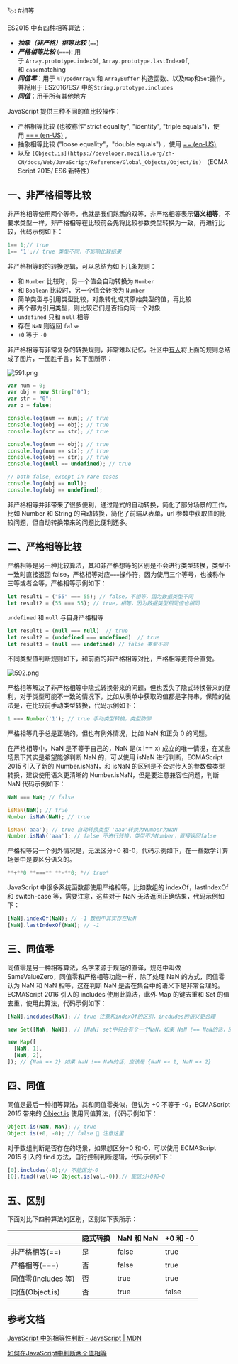 🏷: #相等 

ES2015 中有四种相等算法：

- ***抽象（非严格）相等比较*** (`==`)
- ***严格相等比较*** (`===`): 用于 `Array.prototype.indexOf`, `Array.prototype.lastIndexOf`, 和 `case`matching
- ***同值零***：用于 `%TypedArray%` 和 `ArrayBuffer` 构造函数、以及`Map`和`Set`操作，并将用于 ES2016/ES7 中的`String.prototype.includes`
- ***同值***：用于所有其他地方

JavaScript 提供三种不同的值比较操作：

- 严格相等比较 (也被称作"strict equality", "identity", "triple equals")，使用 [=== (en-US)](https://developer.mozilla.org/en-US/docs/Web/JavaScript/Reference/Operators#identity) ,
- 抽象相等比较 ("loose equality"，"double equals") ，使用 [== (en-US)](https://developer.mozilla.org/en-US/docs/Web/JavaScript/Reference/Operators#equality)
- 以及 `[Object.is](https://developer.mozilla.org/zh-CN/docs/Web/JavaScript/Reference/Global_Objects/Object/is)` （ECMAScript 2015/ ES6 新特性）

## 一、非严格相等比较

非严格相等使用两个等号，也就是我们熟悉的双等，非严格相等表示**语义相等**，不要求类型一样，非严格相等在比较前会先将比较参数类型转换为一致，再进行比较，代码示例如下：

```jsx
1== 1;// true
1== '1';// true 类型不同，不影响比较结果
```

非严格相等的的转换逻辑，可以总结为如下几条规则：

- 和 `Number` 比较时，另一个值会自动转换为 `Number`
- 和 `Boolean` 比较时，另一个值会转换为 `Number`
- 简单类型与引用类型比较，对象转化成其原始类型的值，再比较
- 两个都为引用类型，则比较它们是否指向同一个对象
- `undefined` 只和 `null` 相等
- 存在 `NaN` 则返回 `false`
- `+0` 等于 `-0`

非严格相等有非常复杂的转换规则，非常难以记忆，社区中[有人](https://dorey.github.io/JavaScript-Equality-Table/)将上面的规则总结成了图片，一图胜千言，如下图所示：

![591.png](https://raw.githubusercontent.com/aaaaaAndy/picture/main/images/20230406101359.png)

```jsx
var num = 0;
var obj = new String("0");
var str = "0";
var b = false;

console.log(num == num); // true
console.log(obj == obj); // true
console.log(str == str); // true

console.log(num == obj); // true
console.log(num == str); // true
console.log(obj == str); // true
console.log(null == undefined); // true

// both false, except in rare cases
console.log(obj == null);
console.log(obj == undefined);
```

非严格相等并非带来了很多便利，通过隐式的自动转换，简化了部分场景的工作，比如 Number 和 String 的自动转换，简化了前端从表单，url 参数中获取值的比较问题，但自动转换带来的问题比便利还多。

## 二、严格相等比较

严格相等是另一种比较算法，其和非严格想等的区别是不会进行类型转换，类型不一致时直接返回 false，严格相等对应`===`操作符，因为使用三个等号，也被称作三等或者全等，严格相等示例如下：

```jsx
let result1 = ("55" === 55); // false，不相等，因为数据类型不同
let result2 = (55 === 55); // true，相等，因为数据类型相同值也相同
```

`undefined` 和 `null` 与自身严格相等

```jsx
let result1 = (null === null)  // true
let result2 = (undefined === undefined)  // true
let result3 = (null === undefined) // false 类型不同
```

不同类型值判断规则如下，和前面的非严格相等对比，严格相等更符合直觉。

![592.png](https://raw.githubusercontent.com/aaaaaAndy/picture/main/images/20230406101446.png)

严格相等解决了非严格相等中隐式转换带来的问题，但也丢失了隐式转换带来的便利，对于类型可能不一致的情况下，比如从表单中获取的值都是字符串，保险的做法是，在比较前手动类型转换，代码示例如下：

```jsx
1 === Number('1'); // true 手动类型转换，类型防御
```

严格相等几乎总是正确的，但也有例外情况，比如 NaN 和正负 0 的问题。

在严格相等中，NaN 是不等于自己的，NaN 是(x !== x) 成立的唯一情况，在某些场景下其实是希望能够判断 NaN 的，可以使用 isNaN 进行判断，ECMAScript 2015 引入了新的 Number.isNaN，和 isNaN 的区别是不会对传入的参数做类型转换，建议使用语义更清晰的 Number.isNaN，但是要注意兼容性问题，判断 NaN 代码示例如下：

```jsx
NaN === NaN; // false

isNaN(NaN); // true
Number.isNaN(NaN); // true

isNaN('aaa'); // true 自动转换类型 'aaa'转换为Number为NaN
Number.isNaN('aaa'); // false 不进行转换，类型不为Number，直接返回false
```

严格相等另一个例外情况是，无法区分+0 和-0，代码示例如下，在一些数学计算场景中是要区分语义的。

```jsx
**+**0 **===** **-**0; *// true*
```

JavaScript 中很多系统函数都使用严格相等，比如数组的 indexOf，lastIndexOf 和 switch-case 等，需要注意，这些对于 NaN 无法返回正确结果，代码示例如下：

```jsx
[NaN].indexOf(NaN); // -1 数组中其实存在NaN
[NaN].lastIndexOf(NaN); // -1
```

## 三、同值零

同值零是另一种相等算法，名字来源于规范的直译，规范中叫做 SameValueZero，同值零和严格相等功能一样，除了处理 NaN 的方式，同值零认为 NaN 和 NaN 相等，这在判断 NaN 是否在集合中的语义下是非常合理的。
ECMAScript 2016 引入的 includes 使用此算法，此外 Map 的键去重和 Set 的值去重，使用此算法，代码示例如下：

```jsx
[NaN].incdudes(NaN); // true 注意和indexOf的区别，incdudes的语义更合理

new Set([NaN, NaN]); // [NaN] set中只会有个一个NaN，如果 NaN !== NaN的话，应该是[NaN, NaN]

new Map([
  [NaN, 1],
  [NaN, 2],
]); // {NaN => 2} 如果 NaN !== NaN的话，应该是 {NaN => 1, NaN => 2}
```

## 四、同值

同值是最后一种相等算法，其和同值零类似，但认为 +0 不等于 -0，ECMAScript 2015 带来的 [Object.is](http://object.is/) 使用同值算法，代码示例如下：

```jsx
Object.is(NaN, NaN); // true
Object.is(+0, -0); // false 📢 注意这里
```

对于数组判断是否存在的场景，如果想区分+0 和-0，可以使用 ECMAScript 2015 引入的 find 方法，自行控制判断逻辑，代码示例如下：

```jsx
[0].includes(-0);// 不能区分-0
[0].find((val)=> Object.is(val,-0));// 能区分+0和-0
```

## 五、区别

下面对比下四种算法的区别，区别如下表所示：

|  | 隐式转换 | NaN 和 NaN | +0 和 -0 |
| --- | --- | --- | --- |
| 非严格相等(==) | 是 | false | true |
| 严格相等(===) | 否 | false | true |
| 同值零(includes 等) | 否 | true | true |
| 同值(Object.is) | 否 | true | false |

## 参考文档

[JavaScript 中的相等性判断 - JavaScript | MDN](https://developer.mozilla.org/zh-CN/docs/Web/JavaScript/Equality_comparisons_and_sameness)

[如何在JavaScript中判断两个值相等](https://yanhaijing.com/javascript/2022/07/10/js-equal/)